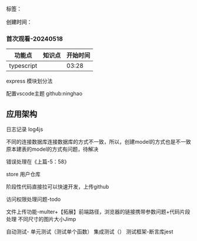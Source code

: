 <div style="color: red;padding: 16px 0; font-weight: 600;color: rgb(82 82 82); display: flex;gap: 10px;">
    <span>标签：</span>
    <Badge type="tip" text="工作" />
    <Badge type="tip" text="初始化" />
    <Badge type="tip" text="原子化" />
</div>

<div style="color: red; font-weight: 600;color: rgb(82 82 82);">
    <span>创建时间：</span>
    <Badge type="tip" text="2024-05-22" />
</div>

### 首次观看-20240518

| 功能点 | 知识点 | 开始时间 |
| ------ | ------ | ---- |
|    typescript    |        |  03:28    |  

express 模块划分法

配置vscode主题
github:ninghao

## 应用架构
日志记录 log4js

不同的连接数据库连接数据库的方式不一致，所以，创建model的方式也是不一致
原本建表的model的方式有问题，待解决

错误处理在《上篇-5：58》

store 用户仓库

阶段性代码直接拉可以快速开发，上传github

访问权限处理问题-todo

文件上传功能-multer+【拓展】前端路径，浏览器的链接携带参数问题+代码片段处理
不同尺寸的图片大小Jimp

自动测试-
单元测试（测试单个函数）
集成测试（）
测试框架-断言库jest